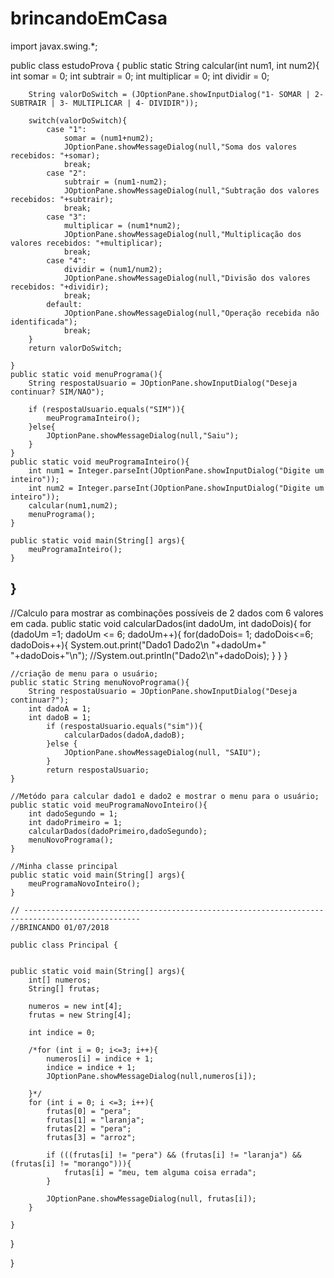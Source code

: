 # brincandoEmCasa
import javax.swing.*;

public class estudoProva {
    public static String calcular(int num1, int num2){
        int somar = 0;
        int subtrair = 0;
        int multiplicar = 0;
        int dividir = 0;

        String valorDoSwitch = (JOptionPane.showInputDialog("1- SOMAR | 2- SUBTRAIR | 3- MULTIPLICAR | 4- DIVIDIR"));

        switch(valorDoSwitch){
            case "1":
                somar = (num1+num2);
                JOptionPane.showMessageDialog(null,"Soma dos valores recebidos: "+somar);
                break;
            case "2":
                subtrair = (num1-num2);
                JOptionPane.showMessageDialog(null,"Subtração dos valores recebidos: "+subtrair);
                break;
            case "3":
                multiplicar = (num1*num2);
                JOptionPane.showMessageDialog(null,"Multiplicação dos valores recebidos: "+multiplicar);
                break;
            case "4":
                dividir = (num1/num2);
                JOptionPane.showMessageDialog(null,"Divisão dos valores recebidos: "+dividir);
                break;
            default:
                JOptionPane.showMessageDialog(null,"Operação recebida não identificada");
                break;
        }
        return valorDoSwitch;

    }
    public static void menuPrograma(){
        String respostaUsuario = JOptionPane.showInputDialog("Deseja continuar? SIM/NAO");

        if (respostaUsuario.equals("SIM")){
            meuProgramaInteiro();
        }else{
            JOptionPane.showMessageDialog(null,"Saiu");
        }
    }
    public static void meuProgramaInteiro(){
        int num1 = Integer.parseInt(JOptionPane.showInputDialog("Digite um inteiro"));
        int num2 = Integer.parseInt(JOptionPane.showInputDialog("Digite um inteiro"));
        calcular(num1,num2);
        menuPrograma();
    }

    public static void main(String[] args){
        meuProgramaInteiro();
    }
}
-----------------------------------------------------------------------------------------------------------


//Calculo para mostrar as combinações possíveis de 2 dados com 6 valores em cada.
    public static void calcularDados(int dadoUm, int dadoDois){
        for (dadoUm =1; dadoUm <= 6; dadoUm++){
            for(dadoDois= 1; dadoDois<=6; dadoDois++){
                System.out.print("Dado1 Dado2\n  "+dadoUm+"     "+dadoDois+"\n");
                //System.out.println("Dado2\n"+dadoDois);
            }
        }
    }

    //criação de menu para o usuário;
    public static String menuNovoPrograma(){
        String respostaUsuario = JOptionPane.showInputDialog("Deseja continuar?");
        int dadoA = 1;
        int dadoB = 1;
            if (respostaUsuario.equals("sim")){
                calcularDados(dadoA,dadoB);
            }else {
                JOptionPane.showMessageDialog(null, "SAIU");
            }
            return respostaUsuario;
    }

    //Metódo para calcular dado1 e dado2 e mostrar o menu para o usuário;
    public static void meuProgramaNovoInteiro(){
        int dadoSegundo = 1;
        int dadoPrimeiro = 1;
        calcularDados(dadoPrimeiro,dadoSegundo);
        menuNovoPrograma();
    }

    //Minha classe principal
    public static void main(String[] args){
        meuProgramaNovoInteiro();
    }
    
    // ------------------------------------------------------------------------------------------------
    //BRINCANDO 01/07/2018
    
    public class Principal {


    public static void main(String[] args){
        int[] numeros;
        String[] frutas;

        numeros = new int[4];
        frutas = new String[4];

        int indice = 0;

        /*for (int i = 0; i<=3; i++){
            numeros[i] = indice + 1;
            indice = indice + 1;
            JOptionPane.showMessageDialog(null,numeros[i]);

        }*/
        for (int i = 0; i <=3; i++){
            frutas[0] = "pera";
            frutas[1] = "laranja";
            frutas[2] = "pera";
            frutas[3] = "arroz";

            if (((frutas[i] != "pera") && (frutas[i] != "laranja") && (frutas[i] != "morango"))){
                frutas[i] = "meu, tem alguma coisa errada";
            }

            JOptionPane.showMessageDialog(null, frutas[i]);
        }

    }
}    
    
}
